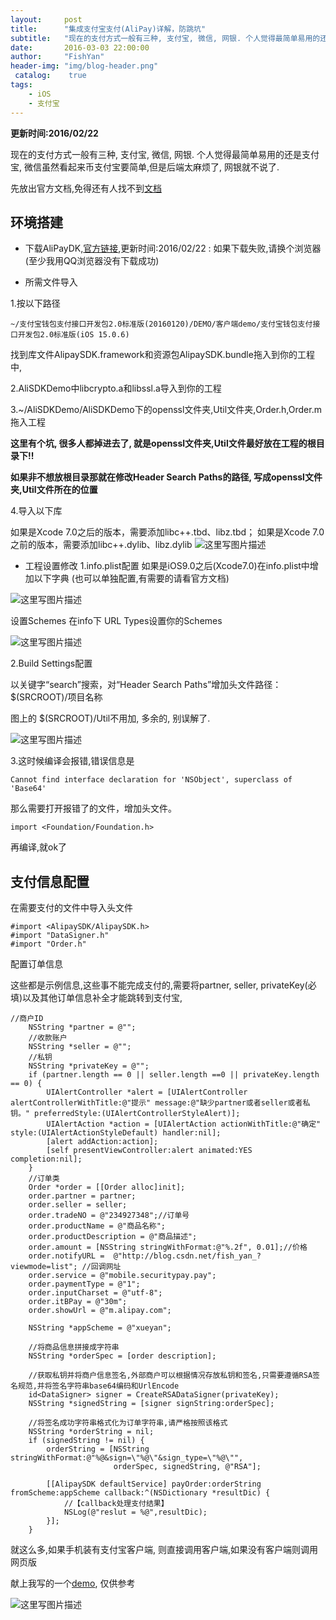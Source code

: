 ```yaml
---
layout:     post
title:      "集成支付宝支付(AliPay)详解，防跳坑"
subtitle:   "现在的支付方式一般有三种, 支付宝, 微信, 网银. 个人觉得最简单易用的还是支付宝, 微信虽然看起来币支付宝要简单,但是后端太麻烦了, 网银就不说了."
date:       2016-03-03 22:00:00
author:     "FishYan"
header-img: "img/blog-header.png"
 catalog:    true
tags:
    - iOS
    - 支付宝
---
```



**更新时间:2016/02/22**

现在的支付方式一般有三种, 支付宝, 微信, 网银. 个人觉得最简单易用的还是支付宝, 微信虽然看起来币支付宝要简单,但是后端太麻烦了, 网银就不说了.

先放出官方文档,免得还有人找不到[文档](https://doc.open.alipay.com/doc2/detail?treeId=59&articleId=103563&docType=1)

## 环境搭建

- 下载AliPayDK,[官方链接](http://aopsdkdownload.cn-hangzhou.alipay-pub.aliyun-inc.com/demo/WS_MOBILE_PAY_SDK_BASE.zip?spm=0.0.0.0.y0oP1q&file=WS_MOBILE_PAY_SDK_BASE.zip),更新时间:2016/02/22 : 
如果下载失败,请换个浏览器(至少我用QQ浏览器没有下载成功)

- 所需文件导入

1.按以下路径

`~/支付宝钱包支付接口开发包2.0标准版(20160120)/DEMO/客户端demo/支付宝钱包支付接口开发包2.0标准版(iOS 15.0.6)`

找到库文件AlipaySDK.framework和资源包AlipaySDK.bundle拖入到你的工程中, 

2.AliSDKDemo中libcrypto.a和libssl.a导入到你的工程

3.~/AliSDKDemo/AliSDKDemo下的openssl文件夹,Util文件夹,Order.h,Order.m拖入工程

**这里有个坑, 很多人都掉进去了, 就是openssl文件夹,Util文件最好放在工程的根目录下!!** 

**如果非不想放根目录那就在修改Header Search Paths的路径, 写成openssl文件夹,Util文件所在的位置**

4.导入以下库

如果是Xcode 7.0之后的版本，需要添加libc++.tbd、libz.tbd；
如果是Xcode 7.0之前的版本，需要添加libc++.dylib、libz.dylib
![这里写图片描述](http://img.blog.csdn.net/20160129104208338)</center>

- 工程设置修改
1.info.plist配置
如果是iOS9.0之后(Xcode7.0)在info.plist中增加以下字典
(也可以单独配置,有需要的请看官方文档)

![这里写图片描述](http://img.blog.csdn.net/20160129104835376)

设置Schemes
在info下 URL Types设置你的Schemes

![这里写图片描述](http://img.blog.csdn.net/20160129105516408)

2.Build Settings配置

以关键字“search”搜索，对“Header Search Paths”增加头文件路径：$(SRCROOT)/项目名称

图上的 $(SRCROOT)/Util不用加, 多余的, 别误解了.

![这里写图片描述](http://img.blog.csdn.net/20160129105215438)

3.这时候编译会报错,错误信息是

`Cannot find interface declaration for 'NSObject', superclass of 'Base64'`

那么需要打开报错了的文件，增加头文件。

`import <Foundation/Foundation.h>`

再编译,就ok了

## 支付信息配置

在需要支付的文件中导入头文件

``` Objc
#import <AlipaySDK/AlipaySDK.h>
#import "DataSigner.h"
#import "Order.h"
```
配置订单信息

这些都是示例信息,这些事不能完成支付的,需要将partner, seller, privateKey(必填)以及其他订单信息补全才能跳转到支付宝,

```Objc
//商户ID
    NSString *partner = @"";
    //收款账户
    NSString *seller = @"";
    //私钥
    NSString *privateKey = @"";
    if (partner.length == 0 || seller.length ==0 || privateKey.length == 0) {
        UIAlertController *alert = [UIAlertController alertControllerWithTitle:@"提示" message:@"缺少partner或者seller或者私钥。" preferredStyle:(UIAlertControllerStyleAlert)];
        UIAlertAction *action = [UIAlertAction actionWithTitle:@"确定" style:(UIAlertActionStyleDefault) handler:nil];
        [alert addAction:action];
        [self presentViewController:alert animated:YES completion:nil];
    }
    //订单类
    Order *order = [[Order alloc]init];
    order.partner = partner;
    order.seller = seller;
    order.tradeNO = @"234927348";//订单号
    order.productName = @"商品名称";
    order.productDescription = @"商品描述";
    order.amount = [NSString stringWithFormat:@"%.2f", 0.01];//价格
    order.notifyURL =  @"http://blog.csdn.net/fish_yan_?viewmode=list"; //回调网址
    order.service = @"mobile.securitypay.pay";
    order.paymentType = @"1";
    order.inputCharset = @"utf-8";
    order.itBPay = @"30m";
    order.showUrl = @"m.alipay.com";
    
    NSString *appScheme = @"xueyan";
    
    //将商品信息拼接成字符串
    NSString *orderSpec = [order description];
    
    //获取私钥并将商户信息签名,外部商户可以根据情况存放私钥和签名,只需要遵循RSA签名规范,并将签名字符串base64编码和UrlEncode
    id<DataSigner> signer = CreateRSADataSigner(privateKey);
    NSString *signedString = [signer signString:orderSpec];
    
    //将签名成功字符串格式化为订单字符串,请严格按照该格式
    NSString *orderString = nil;
    if (signedString != nil) {
        orderString = [NSString stringWithFormat:@"%@&sign=\"%@\"&sign_type=\"%@\"",
                       orderSpec, signedString, @"RSA"];
        
        [[AlipaySDK defaultService] payOrder:orderString fromScheme:appScheme callback:^(NSDictionary *resultDic) {
            //【callback处理支付结果】
            NSLog(@"reslut = %@",resultDic);
        }];
    }
```
就这么多,如果手机装有支付宝客户端, 则直接调用客户端,如果没有客户端则调用网页版

献上我写的一个[demo](https://github.com/fish-yan/AliPay/tree/master), 仅供参考


![这里写图片描述](http://img.blog.csdn.net/20160129115559922)